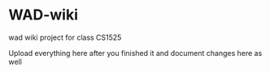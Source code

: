 # WAD-wiki
wad wiki project for class CS1525

Upload everything here after you finished it and document changes here as well
